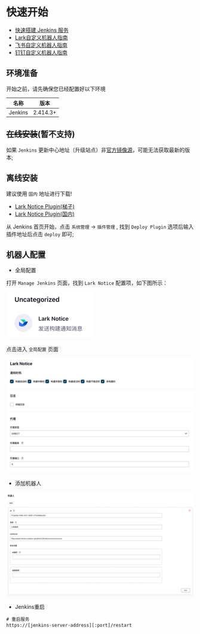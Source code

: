 # 快速开始

- [快速搭建 Jenkins 服务](https://blog.csdn.net/qq_38765404/article/details/123497710/)
- [Lark自定义机器人指南](https://open.larksuite.com/document/client-docs/bot-v3/add-custom-bot)
- [飞书自定义机器人指南](https://open.feishu.cn/document/client-docs/bot-v3/add-custom-bot)
- [钉钉自定义机器人指南](https://open.dingtalk.com/document/orgapp/custom-robots-send-group-messages)

## 环境准备

开始之前，请先确保您已经配置好以下环境

| 名称         | 版本       |
|------------|----------|
| Jenkins    | 2.414.3+ |

## ~~在线安装~~(暂不支持)
如果 `Jenkins` 更新中心地址（升级站点）非[官方镜像源](https://updates.jenkins.io/update-center.json)，可能无法获取最新的版本;

## 离线安装

建议使用 `国内` 地址进行下载!

- [Lark Notice Plugin(梯子)](https://github.com/721806280/lark-notice-plugin/releases/download/v1.2.3/feishu-notification.hpi)
- [Lark Notice Plugin(国内)](https://gitee.com/xm721806280/lark-notice-plugin/releases/download/v1.2.3/feishu-notification.hpi)

从 Jenkins 首页开始，点击 `系统管理` -> `插件管理` , 找到 `Deploy Plugin` 选项后输入插件地址后点击 `deploy` 即可;


## 机器人配置

- 全局配置

打开 `Manage Jenkins` 页面，找到 `Lark Notice` 配置项，如下图所示：

![](./img/faq-manage.png)

点击进入 `全局配置` 页面

![](./img/faq-notification-timing.png)


- 添加机器人

![](./img/faq-signature.png)

- Jenkins重启
```shell
# 重启服务
https://[jenkins-server-address][:port]/restart
```
